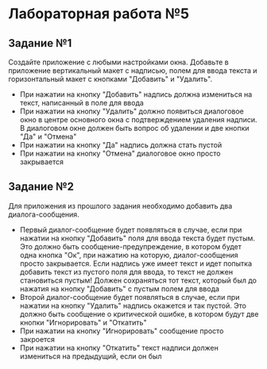 # Лабораторная работа №5

## Задание №1

Создайте приложение с любыми настройками окна. Добавьте в приложение вертикальный макет с надписью, полем для ввода текста и горизонтальный макет с кнопками "Добавить" и "Удалить".

+ При нажатии на кнопку "Добавить" надпись должна измениться на текст, написанный в поле для ввода
+ При нажатии на кнопку "Удалить" должно появиться диалоговое окно в центре основного окна с подтверждением удаления надписи. В диалоговом окне должен быть вопрос об удалении и две кнопки "Да" и "Отмена"
+ При нажатии на кнопку "Да" надпись должна стать пустой
+ При нажатии на кнопку "Отмена" диалоговое окно просто закрывается

## Задание №2

Для приложения из прошлого задания необходимо добавить два диалога-сообщения.

+ Первый диалог-сообщение будет появляться в случае, если при нажатии на кнопку "Добавить" поля для ввода текста будет пустым. Это должно быть сообщение-предупреждение, в котором будет одна кнопка "Ок", при нажатию на которую, диалог-сообщения просто закрывается. Если надпись уже имеет текст и идет попытка добавить текст из пустого поля для ввода, то текст не должен становиться пустым! Должен сохраняться тот текст, который был до нажатия на кнопку "Добавить" с пустым полем для ввода
+ Второй диалог-сообщение будет появляться в случае, если при нажатии на кнопку "Удалить" надпись окажется и так пустой. Это должно быть сообщение о критической ошибке, в котором будут две кнопки "Игнорировать" и "Откатить"
+ При нажатии на кнопку "Игнорировать" сообщение просто закроется
+ При нажатии на кнопку "Откатить" текст надписи должен измениться на предыдущий, если он был
